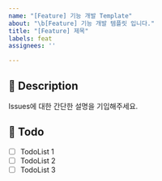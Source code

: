 ```yaml
---
name: "[Feature] 기능 개발 Template"
about: "\b[Feature] 기능 개발 템플릿 입니다."
title: "[Feature] 제목"
labels: feat
assignees: ''

---
```


## 📌 Description
 Issues에 대한 간단한 설명을 기입해주세요.

## 📌 Todo
- [ ] TodoList 1
- [ ] TodoList 2
- [ ] TodoList 3
